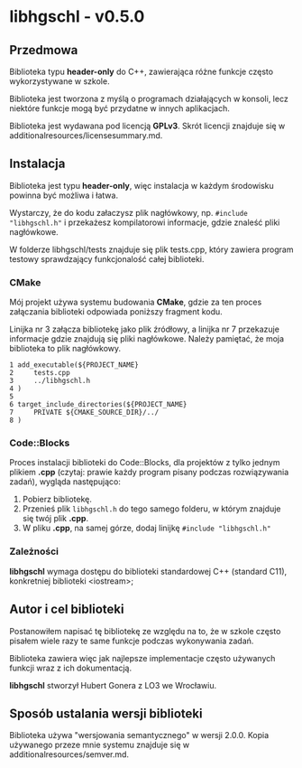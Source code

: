# libhgschl - v0.5.0

## Przedmowa

Biblioteka typu **header-only** do C++, zawierająca różne funkcje często wykorzystywane w szkole.

Biblioteka jest tworzona z myślą o programach działających w konsoli, lecz niektóre funkcje mogą być przydatne w innych aplikacjach.

Biblioteka jest wydawana pod licencją **GPLv3**. Skrót licencji znajduje się w additionalresources/licensesummary.md.

## Instalacja

Biblioteka jest typu **header-only**, więc instalacja w każdym środowisku powinna być możliwa i łatwa.

Wystarczy, że do kodu załaczysz plik nagłówkowy, np. `#include "libhgschl.h"` i przekażesz kompilatorowi informacje, gdzie znaleść pliki nagłówkowe.

W folderze libhgschl/tests znajduje się plik tests.cpp, który zawiera program testowy sprawdzający funkcjonalość całej biblioteki.

### CMake

Mój projekt używa systemu budowania **CMake**, gdzie za ten proces załączania biblioteki odpowiada poniższy fragment kodu.

Linijka nr 3 załącza bibliotekę jako plik źródłowy, a linijka nr 7 przekazuje informacje gdzie znajdują się pliki nagłówkowe. Należy pamiętać, że moja biblioteka to plik nagłówkowy.

```
1 add_executable(${PROJECT_NAME}
2     tests.cpp
3     ../libhgschl.h
4 )
5 
6 target_include_directories(${PROJECT_NAME}
7     PRIVATE ${CMAKE_SOURCE_DIR}/../
8 )
```

### Code::Blocks

Proces instalacji biblioteki do Code::Blocks, dla projektów z tylko jednym plikiem **.cpp** (czytaj: prawie każdy program pisany podczas rozwiązywania zadań), wygląda następująco:

1. Pobierz bibliotekę.
2. Przenieś plik `libhgschl.h` do tego samego folderu, w którym znajduje się twój plik **.cpp**.
3. W pliku **.cpp**, na samej górze, dodaj linijkę `#include "libhgschl.h"`

### Zależności

**libhgschl** wymaga dostępu do biblioteki standardowej C++ (standard C11), konkretniej biblioteki \<iostream>;

## Autor i cel biblioteki

Postanowiłem napisać tę bibliotekę ze względu na to, że w szkole często pisałem wiele razy te same funkcje podczas wykonywania zadań. 

Biblioteka zawiera więc jak najlepsze implementacje często używanych funkcji wraz z ich dokumentacją.

**libhgschl** stworzył Hubert Gonera z LO3 we Wrocławiu.

## Sposób ustalania wersji biblioteki

Biblioteka używa "wersjowania semantycznego" w wersji 2.0.0. Kopia używanego przeze mnie systemu znajduje się w additionalresources/semver.md.